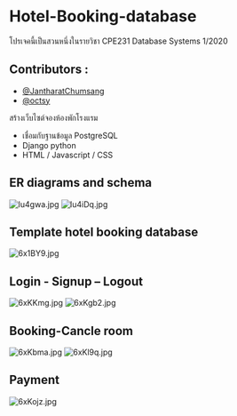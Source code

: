 #  Hotel-Booking-database

โปรเจคนี้เป็นสวนหนึ่งในรายวิชา CPE231 Database Systems 1/2020 

## Contributors :
- [@JantharatChumsang](https://github.com/JantharatChumsang)
- [@octsy](https://github.com/octsy)


สร้างเว็บไซต์จองห้องพักโรงแรม 
- เชื่อมกับฐานข้อมูล PostgreSQL
- Django python
- HTML / Javascript / CSS

## ER diagrams and schema
![Iu4gwa.jpg](https://sv1.picz.in.th/images/2023/06/18/Iu4gwa.jpg)
![Iu4iDq.jpg](https://sv1.picz.in.th/images/2023/06/18/Iu4iDq.jpg)

## Template hotel booking database 
![6x1BY9.jpg](https://sv1.picz.in.th/images/2021/12/01/6x1BY9.jpg)

## Login - Signup – Logout
![6xKKmg.jpg](https://sv1.picz.in.th/images/2021/12/01/6xKKmg.jpg)
![6xKgb2.jpg](https://sv1.picz.in.th/images/2021/12/01/6xKgb2.jpg)

## Booking-Cancle room
![6xKbma.jpg](https://sv1.picz.in.th/images/2021/12/01/6xKbma.jpg)
![6xKl9q.jpg](https://sv1.picz.in.th/images/2021/12/01/6xKl9q.jpg)

## Payment
![6xKojz.jpg](https://sv1.picz.in.th/images/2021/12/01/6xKojz.jpg)
